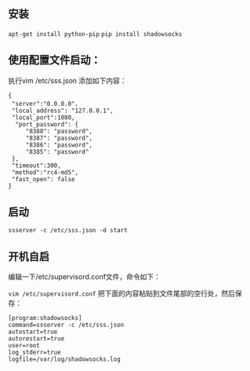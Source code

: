 ## 安装
`apt-get install python-pip`
`pip install shadowsocks`

## 使用配置文件启动：

执行vim /etc/sss.json 添加如下内容：
```
{  
 "server":"0.0.0.0"，  
 "local_address": "127.0.0.1",  
 "local_port":1080,  
  "port_password": {  
     "8388": "password",  
     "8387": "password",  
     "8386": "password",  
     "8385": "password"  
 },  
 "timeout":300,  
 "method":"rc4-md5",  
 "fast_open": false  
}
```

## 启动
`ssserver -c /etc/sss.json -d start`

## 开机自启
编辑一下/etc/supervisord.conf文件，命令如下：

`vim /etc/supervisord.conf`
把下面的内容粘贴到文件尾部的空行处，然后保存：
```
[program:shadowsocks]
command=ssserver -c /etc/sss.json
autostart=true
autorestart=true
user=root
log_stderr=true
logfile=/var/log/shadowsocks.log
```
